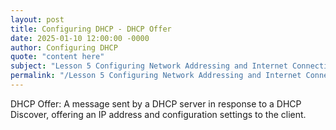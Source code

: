 ```yaml
---
layout: post
title: Configuring DHCP - DHCP Offer
date: 2025-01-10 12:00:00 -0000
author: Configuring DHCP
quote: "content here"
subject: "Lesson 5 Configuring Network Addressing and Internet Connections"
permalink: "/Lesson 5 Configuring Network Addressing and Internet Connections/Configuring DHCP/Configuring DHCP - DHCP Offer"
---
```


DHCP Offer: A message sent by a DHCP server in response to a DHCP Discover, offering an IP address and configuration settings to the client.
